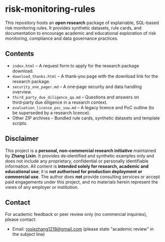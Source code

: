 # risk-monitoring-rules

This repository hosts an **open research** package of explainable, SQL-based risk monitoring rules. It provides synthetic datasets, rule cards, and documentation to encourage academic and educational exploration of risk monitoring, compliance and data governance practices.

## Contents

- `index.html` – A request form to apply for the research package download.
- `download_thanks.html` – A thank‑you page with the download link for the research package.
- `security_one_pager.md` – A one‑page security and data handling overview.
- `third_party_due_diligence_qa.md` – Questions and answers on third‑party due diligence in a research context.
- `evaluation_license_poc_sow.md` – A legacy licence and PoC outline (to be superseded by a research licence).
- Other ZIP archives – Bundled rule cards, synthetic datasets and template scripts.

## Disclaimer

This project is a **personal, non‑commercial research initiative** maintained by **Zhang Lixin**.  It provides de‑identified and synthetic examples only and does not include any proprietary, confidential or personally identifiable information.  All content is **intended solely for research, academic and educational use**; it is **not authorised for production deployment or commercial use**.  The author does **not** provide consulting services or accept paid engagements under this project, and no materials herein represent the views of any employer or institution.

## Contact

For academic feedback or peer review only (no commercial inquiries), please contact:

- Email: rosiezhang1218@gmail.com (please state "academic review" in the subject line)
